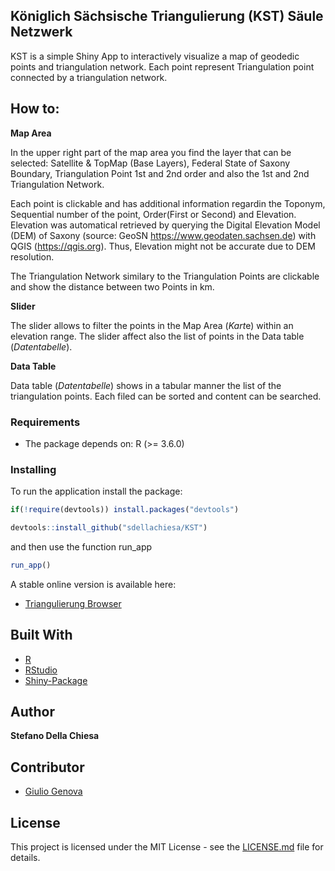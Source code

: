 ## Königlich  Sächsische Triangulierung (KST) Säule  Netzwerk
KST is a simple Shiny App to interactively visualize a map of geodedic points and triangulation network.
Each point represent Triangulation point connected by a triangulation network.

## How to:
**Map Area**

In the upper right part of the map area you find the layer that can be selected:
Satellite & TopMap (Base Layers), Federal State of Saxony Boundary, Triangulation Point 1st and 2nd order and also the 1st and 2nd Triangulation Network.

Each point is clickable and has additional information regardin the Toponym, Sequential number of the point, Order(First or Second) and Elevation.
Elevation was automatical retrieved by querying the Digital Elevation Model (DEM) of Saxony (source: GeoSN https://www.geodaten.sachsen.de) with QGIS (https://qgis.org). Thus, Elevation might not be accurate due to DEM resolution.

The Triangulation Network similary to the Triangulation Points are clickable and show the distance between two Points in km.

**Slider**

The slider allows to filter the points in the Map Area (*Kart*e) within an elevation range.
The slider affect also the list of points in the Data table (*Datentabelle*).

**Data Table**

Data table (*Datentabelle*)  shows in a tabular manner the list of the triangulation points.
Each filed can be sorted and content can be searched.


### Requirements

- The package depends on: R (>= 3.6.0)

### Installing

To run the application install the package:

```R
if(!require(devtools)) install.packages("devtools")

devtools::install_github("sdellachiesa/KST")
```
and then use the function run_app

```R
run_app()
```

A stable online version is available here:

* [Triangulierung Browser](https://stefanodellachiesa.shinyapps.io/Koeniglich-Saechsische-Triangulierung-Browser/)


## Built With

* [R](https://www.r-project.org/) 
* [RStudio](https://rstudio.com/)
* [Shiny-Package](https://shiny.rstudio.com/)

## Author

**Stefano Della Chiesa** 

## Contributor

* [Giulio Genova](https://github.com/GiulioGenova) 



## License

This project is licensed under the MIT License - see the [LICENSE.md](LICENSE.md) file for details.

